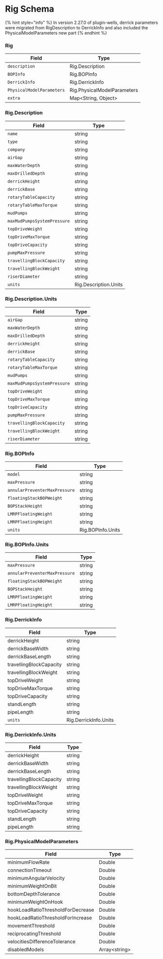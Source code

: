 # Rig Schema



{% hint style="info" %}
In version 2.27.0 of plugin-wells, derrick parameters were migrated from RigDescription to DerrickInfo and also included the PhysicalModelParameters new part
{% endhint %}

### Rig

| Field                     | Type                        |
| ------------------------- | --------------------------- |
| `description`             | Rig.Description             |
| `BOPInfo`                 | Rig.BOPInfo                 |
| `DerrickInfo`             | Rig.DerrickInfo             |
| `PhysicalModelParameters` | Rig.PhysicalModelParameters |
| `extra`                   | Map\<String, Object>        |

### Rig.Description

| Field                       | Type                  |
| --------------------------- | --------------------- |
| `name`                      | string                |
| `type`                      | string                |
| `company`                   | string                |
| `airGap`                    | string                |
| `maxWaterDepth`             | string                |
| `maxDrilledDepth`           | string                |
| `derrickHeight`             | string                |
| `derrickBase`               | string                |
| `rotaryTableCapacity`       | string                |
| `rotaryTableMaxTorque`      | string                |
| `mudPumps`                  | string                |
| `maxMudPumpsSystemPressure` | string                |
| `topDriveWeight`            | string                |
| `topDriveMaxTorque`         | string                |
| `topDriveCapacity`          | string                |
| `pumpMaxPressure`           | string                |
| `travellingBlockCapacity`   | string                |
| `travellingBlockWeight`     | string                |
| `riserDiameter`             | string                |
| `units`                     | Rig.Description.Units |

### Rig.Description.Units

| Field                       | Type   |
| --------------------------- | ------ |
| `airGap`                    | string |
| `maxWaterDepth`             | string |
| `maxDrilledDepth`           | string |
| `derrickHeight`             | string |
| `derrickBase`               | string |
| `rotaryTableCapacity`       | string |
| `rotaryTableMaxTorque`      | string |
| `mudPumps`                  | string |
| `maxMudPumpsSystemPressure` | string |
| `topDriveWeight`            | string |
| `topDriveMaxTorque`         | string |
| `topDriveCapacity`          | string |
| `pumpMaxPressure`           | string |
| `travellingBlockCapacity`   | string |
| `travellingBlockWeight`     | string |
| `riserDiameter`             | string |

### Rig.BOPInfo

| Field                         | Type              |
| ----------------------------- | ----------------- |
| `model`                       | string            |
| `maxPressure`                 | string            |
| `annularPreventerMaxPressure` | string            |
| `floatingStackBOPWeight`      | string            |
| `BOPStackHeight`              | string            |
| `LMRPFloatingWeight`          | string            |
| `LMRPFloatingHeight`          | string            |
| `units`                       | Rig.BOPInfo.Units |

### Rig.BOPInfo.Units

| Field                         | Type   |
| ----------------------------- | ------ |
| `maxPressure`                 | string |
| `annularPreventerMaxPressure` | string |
| `floatingStackBOPWeight`      | string |
| `BOPStackHeight`              | string |
| `LMRPFloatingWeight`          | string |
| `LMRPFloatingHeight`          | string |

### Rig.DerrickInfo

| Field                   | Type                  |
| ----------------------- | --------------------- |
| derrickHeight           | string                |
| derrickBaseWidth        | string                |
| derrickBaseLength       | string                |
| travellingBlockCapacity | string                |
| travellingBlockWeight   | string                |
| topDriveWeight          | string                |
| topDriveMaxTorque       | string                |
| topDriveCapacity        | string                |
| standLength             | string                |
| pipeLength              | string                |
| `units`                 | Rig.DerrickInfo.Units |

### Rig.DerrickInfo.Units

| Field                   | Type   |
| ----------------------- | ------ |
| derrickHeight           | string |
| derrickBaseWidth        | string |
| derrickBaseLength       | string |
| travellingBlockCapacity | string |
| travellingBlockWeight   | string |
| topDriveWeight          | string |
| topDriveMaxTorque       | string |
| topDriveCapacity        | string |
| standLength             | string |
| pipeLength              | string |

### Rig.PhysicalModelParameters

| Field                             | Type           |
| --------------------------------- | -------------- |
| minimumFlowRate                   | Double         |
| connectionTimeout                 | Double         |
| minimumAngularVelocity            | Double         |
| minimumWeightOnBit                | Double         |
| bottomDepthTolerance              | Double         |
| minimumWeightOnHook               | Double         |
| hookLoadRatioThresholdForDecrease | Double         |
| hookLoadRatioThresholdForIncrease | Double         |
| movementThreshold                 | Double         |
| reciprocatingThreshold            | Double         |
| velocitiesDifferenceTolerance     | Double         |
| disabledModels                    | Array\<string> |
